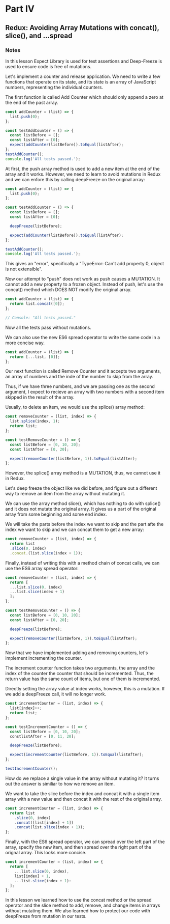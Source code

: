 # Part IV

## Redux: Avoiding Array Mutations with concat(), slice(), and ...spread

### Notes

In this lesson Expect Library is used for test assertions and Deep-Freeze is used to ensure code is free of mutations.

Let's implement a counter and release application. We need to write a few functions that operate on its state, and its state is an array of JavaScript numbers, representing the individual counters.

The first function is called Add Counter which should only append a zero at the end of the past array.

```js
const addCounter = (list) => {
  list.push(0);
};

const testAddCounter = () => {
  const listBefore = [];
  const listAfter = [0];
  expect(addCounter(listBefore)).toEqual(listAfter);
};
testAddCounter();
console.log('All tests passed.');
```

At first, the push array method is used to add a new item at the end of the array and it works. However, we need to learn to avoid mutations in Redux and we can enfore this by calling deepFreeze on the original array:

```js
const addCounter = (list) => {
  list.push(0);
};

const testAddCounter = () => {
  const listBefore = [];
  const listAfter = [0];

  deepFreeze(listBefore);

  expect(addCounter(listBefore)).toEqual(listAfter);
};

testAddCounter();
console.log('All tests passed.');
```

This gives an "error", specifically a "TypeError: Can't add property 0, object is not extensible".

Now our attempt to "push" does not work as push causes a MUTATION. It cannot add a new property to a frozen object. Instead of push, let's use the concat() method which DOES NOT modify the original array.

```js
const addCounter = (list) => {
  return list.concat([0]);
};

// Console: "All tests passed."
```

Now all the tests pass without mutations.

We can also use the new ES6 spread operator to write the same code in a more concise way.

```js
const addCounter = (list) => {
  return [...list, [0]];
};
```

Our next function is called Remove Counter and it accepts two arguments, an array of numbers and the inde of the number to skip from the array.

Thus, if we have three numbers, and we are passing one as the second argument, I expect to recieve an array with two numbers with a second item skipped in the result of the array.

Usually, to delete an item, we would use the splice() array method:

```js
const removeCounter = (list, index) => {
  list.splice(index, 1);
  return list;
};
```

```js
const testRemoveCounter = () => {
  const listBefore = [0, 10, 20];
  const listAfter = [0, 20];

  expect(removeCounter(listBefore, 1)).toEqual(listAfter);
};
```

However, the splice() array method is a MUTATION, thus, we cannot use it in Redux.

Let's deep freeze the object like we did before, and figure out a different way to remove an item from the array without mutating it.

We can use the array method slice(), which has nothing to do with splice() and it does not mutate the original array. It gives us a part of the original array from some beginning and some end index.

We will take the parts before the index we want to skip and the part afte the index we want to skip and we can concat them to get a new array:

```js
const removeCounter = (list, index) => {
  return list
  .slice(0, index)
  .concat.(list.slice(index + 1));
```

Finally, instead of writing this with a method chain of concat calls, we can use the ES6 array spread operator:

```js
const removeCounter = (list, index) => {
  return [
  ...list.slice(0, index)
  ...list.slice(index + 1)
  ];
};

const testRemoveCounter = () => {
  const listBefore = [0, 10, 20];
  const listAfter = [0, 20];

  deepFreeze(listBefore);

  expect(removeCounter(listBefore, 1)).toEqual(listAfter);
};
```

Now that we have implemented adding and removing counters, let's implement incrementing the counter.

The increment counter function takes two arguments, the array and the index of the counter the counter that should be incremented. Thus, the return value has the same count of items, but one of them is incremented.

Directly setting the array value at index works, however, this is a mutation. If we add a deepFreeze call, it will no longer work.

```js
const incrementCounter = (list, index) => {
  list[index]++;
  return list;
};

const testIncrementCounter = () => {
  const listBefore = [0, 10, 20];
  constlistAfter = [0, 11, 20];

  deepFreeze(listBefore);

  expect(incrementCounter(listBefore, 1)).toEqual(listAfter);
};

testIncrementCounter();
```

How do we replace a single value in the array without mutating it? It turns out the answer is similiar to how we remove an item.

We want to take the slice before the index and concat it with a single item array with a new value and then concat it with the rest of the original array.

```js
const incrementCounter = (list, index) => {
  return list
    .slice(0, index)
    .concat([list[index] + 1])
    .concat(list.slice(index + 1));
};
```

Finally, with the ES6 spread operator, we can spread over the left part of the array, specify the new item, and then spread over the right part of the orignal array. This looks more concise.

```js
const incrementCounter = (list, index) => {
  return [
    ...list.slice(0, index),
    list[index] + 1,
    ...list.slice(index + 1):
  ];
};
```

In this lesson we learned how to use the concat method or the spread operator and the slice method to add, remove, and change items in arrays without mutating them. We also learned how to protect our code with deepFreeze from mutation in our tests.
